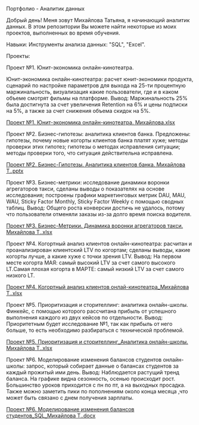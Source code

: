    Портфолио - Аналитик данных


   Добрый день! Меня зовут Михайлова Татьяна, я начинающий аналитик данных. В этом репозитории Вы можете найти некоторые из моих проектов, выполненных во время обучения.

   
  Навыки:
Инструменты анализа данных: "SQL", "Excel".


   Проекты:

   
Проект №1. Юнит-экономика онлайн-кинотеатра.

Юнит-экономика онлайн-кинотеатра: расчет юнит-экономики продукта, сценарий по настройке параметров для выхода на 25-ти процентную маржинальность, визуализация какие пользователи, где и в каком объеме смотрят фильмы на платформе. Вывод: Маржинальность 25% была достигнута за счет увеличения Retention на 6% и цены подписки на 5%, а также за счет снижения объема скидок на 5%.

[Проект №1. Юнит-экономика онлайн-кинотеатра. Михайлова.xlsx](https://github.com/Mihailova-Tatiana/-/files/12596393/1.-.-.xlsx)

  
Проект №2. Бизнес-гипотезы: аналитика клиентов банка. Предложены: гипотезы, почему новые когорты клиентов банка платят хуже; методы проверки этих гипотез; гипотезы о методах исправления ситуации; методы проверки того, что ситуация действительна исправлена.

[Проект №2. Бизнес-Гипотезы. Аналитика клиентов банка. Михайлова Т..pptx](https://github.com/Mihailova-Tatiana/-/files/12596406/2.-.pptx)


Проект №3. Бизнес-метрики: исследование динамики воронки агрегаторов такси, сделаны выводы о показателях на основе исследования; построены графики маркетинговых метрик DAU, MAU, WAU, Sticky Factor Monthly, Sticky Factor Weekly с помощью сводных таблиц. Вывод: Общего роста конверсии достичь не удалось, потому что пользователи отменяли заказы из-за долго время поиска водителя.

[Проект №3. Бизнес-Метрики. Динамика воронки агрегаторов такси. Михайлова Т..xlsx](https://github.com/Mihailova-Tatiana/-/files/12597072/3.-.xlsx)


Проект №4. Когортный анализ клиентов онлайн-кинотеатра: расчитан и проанализирован клиентский LTV по когортам; сделаны выводы, какие когорты лучше, а какие хуже с точки зрения LTV.
Вывод: На первом месте когорта МАЯ: самый высокий LTV за счет самого высокого LT.Самая плохая когорта в МАРТЕ: самый низкий LTV за счет самого низкого LT. 

[Проект №4. Когортный анализ клиентов онлай-кинотеатра_Михайлова Т..xlsx](https://github.com/Mihailova-Tatiana/-/files/12596411/4.-._.xlsx)


Проект №5. Приоритизация и сторителлинг: аналитика онлайн-школы. Финкейс, с помощью которого рассчитана прибыль от успешного выполнения каждого из двух кейсов по отдельности.
Вывод: Приоритетным будет исследование №1, так как прибыль от него больше, то есть необходимо разбираться с технической проблемой.

[Проект №5. Приоритизация и сторителлинг_Аналитика онлайн-школы. Михайлова Т..xlsx](https://github.com/Mihailova-Tatiana/-/files/12596415/5._.-.xlsx)

Проект №6. Моделирование изменения балансов студентов онлайн-школы: запрос, который собирает данные о балансах студентов за каждый прожитый ими день. 
Вывод: Наблюдается растущий тренд баланса. На графике видна сезонность, осенью происходит рост. Большинство уроков приходится с пн по пт, а на выходных просадка. Также можно заметить пики по пополнениям около конца месяца ,что может быть связано с днем получения зарплаты.

[Проект №6. Моделирование изменения балансов студентов_SQL_Михайлова Т..docx](https://github.com/Mihailova-Tatiana/-/files/12597279/6._SQL_.docx)

